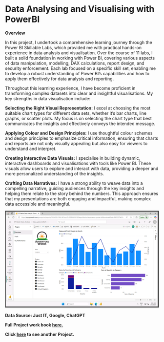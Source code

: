 # Data Analysing and Visualising with PowerBI

**Overview**

In this project, I undertook a comprehensive learning journey through the Power BI Skillable Labs, which provided me with practical hands-on experience in data analysis and visualisation. Over the course of 11 labs, I built a solid foundation in working with Power BI, covering various aspects of data manipulation, modelling, DAX calculations, report design, and security enforcement. Each lab focused on a specific skill set, enabling me to develop a robust understanding of Power BI’s capabilities and how to apply them effectively for data analysis and reporting.

Throughout this learning experience, I have become proficient in transforming complex datasets into clear and insightful visualisations. My key strengths in data visualisation include:

**Selecting the Right Visual Representation:** I excel at choosing the most suitable chart types for different data sets, whether it’s bar charts, line graphs, or scatter plots. My focus is on selecting the chart type that best communicates the insights and effectively conveys the intended message.

**Applying Colour and Design Principles:** I use thoughtful colour schemes and design principles to emphasize critical information, ensuring that charts and reports are not only visually appealing but also easy for viewers to understand and interpret.

**Creating Interactive Data Visuals:** I specialise in building dynamic, interactive dashboards and visualisations with tools like Power BI. These visuals allow users to explore and interact with data, providing a deeper and more personalized understanding of the insights.

**Crafting Data Narratives:** I have a strong ability to weave data into a compelling narrative, guiding audiences through the key insights and helping them relate to the story behind the numbers. This approach ensures that my presentations are both engaging and impactful, making complex data accessible and meaningful.


![alt text](Powerbi_Image/Powerbi1.png)


**Data Source: Just IT, Google, ChatGPT**

**Full Project work book [here.](https://drive.google.com/file/d/1-4u_ub6kUB8LYe_9Oz4BV6WLi7HihK_p/view?usp=drive_link)**

**Click [here](https://github.com/Alamin-analyser/Data-visualisation-in-Tableau-Music-Industry) to see another Project.**
